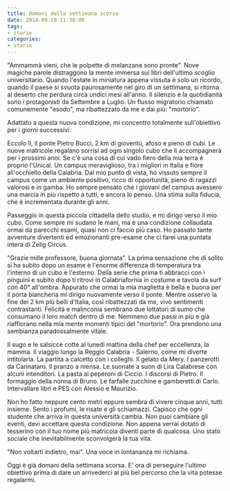 ```yaml
---
title: Domani della settimana scorsa
date: 2014-09-19 11:38:00
tags:
- storie
categories:
- storie
---
```


"Ammammà vieni, che le polpette di melanzane sono pronte".
Nove magiche parole distraggono la mente immersa sui libri dell'ultimo scoglio universitario. Quando l'estate in miniatura appena vissuta è solo un ricordo, quando il paese si svuota paurosamente nel giro di un settimana, si ritorna al deserto che perdura circa undici mesi all'anno. Il silenzio e la quotidianità sono i protagonisti da Settembre a Luglio.
Un flusso migratorio chiamato comunemente "esodo", ma ribattezzato da me e dai più: "mortorio".

Adattato a questa nuova condizione, mi concentro totalmente sull'obiettivo per i giorni successivi.

Eccolo lì, il ponte Pietro Bucci, 2 km di gioventù, afoso e pieno di cubi. Le nuove matricole regalano sorrisi ad ogni singolo cubo che li accompagnerà per i prossimi anni.
Se c'è una cosa di cui vado fiero della mia terra è proprio l'Unical. Un campus meraviglioso, tra i migliori in Italia e fiore all'occhiello della Calabria.
Dal mio punto di vista, ho vissuto sempre il campus come un ambiente positivo, ricco di opportunità, pieno di ragazzi valorosi e in gamba. Ho sempre pensato che i giovani del campus avessero una marcia in più rispetto a tutti, e ancora lo penso. Una stima sulla fiducia, che è incrementata durante gli anni.

Passeggio in questa piccola cittadella dello studio, e mi dirigo verso il mio cubo. Come sempre mi sudano le mani, ma è una condizione collaudata ormai da parecchi esami, quasi non ci faccio più caso. Ho passato tante avventure divertenti ed emozionanti pre-esame che ci farei una puntata intera di Zelig Circus.

"Grazie mille professore, buona giornata".
La prima sensazione che di solito si ha subito dopo un esame è l'enorme differenza di temperatura tra l'interno di un cubo e l'esterno. Della serie che prima ti abbracci con i pinguini e subito dopo ti ritrovi in Calabriafornia in costume e tavola da surf con 40° all'ombra.
Appurato che ormai la mia maglietta è bella e buona per il porta biancheria mi dirigo nuovamente verso il ponte.
Mentre osservo la fine dei 2 km più belli d'Italia, così ribattezzati da me, vivo sentimenti contrastanti. Felicità e malinconia sembrano due lottatori di sumo che consumano il loro match dentro di me.
Nemmeno due passi in più e già riaffiorano nella mia mente momenti tipici del "mortorio". Ora prendono una sembianza paradossalmente vitale.

Il sugo e le salsicce cotte al lunedì mattina della chef per eccellenza, la mamma.
Il viaggio lungo la Reggio Calabria - Salerno, come mi diverte intitolarla.
La partita a calcetto con i colleghi.
Il gelato da Mery.
I panzerotti da Cannataro.
Il pranzo a mensa.
Le suonate a suon di Lira Calabrese con alcuni intenditori.
La pasta ai peperoni di Ciccio. I discorsi di Pietro. Il formaggio della nonna di Bruno. Le farfalle zucchine e gamberetti di Carlo.
Intervallare libri e PES con Alessio e Maurizio.

Non ho fatto neppure cento metri eppure sembra di vivere cinque anni, tutti insieme. Sento i profumi, le risate e gli schiamazzi.
Capisco che ogni studente che arriva in questa università cambia. Non puoi cambiare gli eventi, devi accettare questa condizione. Non appena verrai dotato di tesserino con il tuo nome più matricola diventi parte di qualcosa. Uno stato sociale che inevitabilmente sconvolgerà la tua vita.

"Non voltarti indietro, mai". Una voce in lontananza mi richiama.

Oggi è già domani della settimana scorsa.
E' ora di perseguire l'ultimo obiettivo prima di dare un arrivederci al più bel percorso che la vita potesse regalarmi.